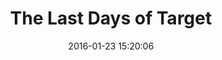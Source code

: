 ---
date: 2016-01-23 15:20:06
link:
  source: pocket
  source_url: https://getpocket.com
  text: The Last Days of Target
  url: http://www.canadianbusiness.com/the-last-days-of-target-canada/
slug: the-last-days-of-target
source: pocket
title: The Last Days of Target
---